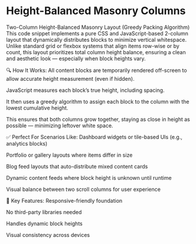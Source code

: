 # Height-Balanced Masonry Columns

Two-Column Height-Balanced Masonry Layout (Greedy Packing Algorithm)
This code snippet implements a pure CSS and JavaScript-based 2-column layout that dynamically distributes blocks to minimize vertical whitespace. Unlike standard grid or flexbox systems that align items row-wise or by count, this layout prioritizes total column height balance, ensuring a clean and aesthetic look — especially when block heights vary.

🔍 How It Works:
All content blocks are temporarily rendered off-screen to allow accurate height measurement (even if hidden).

JavaScript measures each block’s true height, including spacing.

It then uses a greedy algorithm to assign each block to the column with the lowest cumulative height.

This ensures that both columns grow together, staying as close in height as possible — minimizing leftover white space.

✅ Perfect For Scenarios Like:
Dashboard widgets or tile-based UIs (e.g., analytics blocks)

Portfolio or gallery layouts where items differ in size

Blog feed layouts that auto-distribute mixed content cards

Dynamic content feeds where block height is unknown until runtime

Visual balance between two scroll columns for user experience

🧠 Key Features:
Responsive-friendly foundation

No third-party libraries needed

Handles dynamic block heights

Visual consistency across devices

